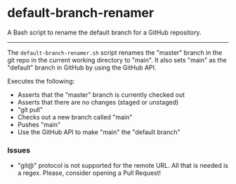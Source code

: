 # default-branch-renamer

A Bash script to rename the default branch for a GitHub repository.

---

The `default-branch-renamer.sh` script renames the "master" branch in the git
repo in the current working directory to "main". It also sets "main" as the
"default" branch in GitHub by using the GitHub API.

Executes the following:

* Asserts that the "master" branch is currently checked out
* Asserts that there are no changes (staged or unstaged)
* "git pull"
* Checks out a new branch called "main"
* Pushes "main"
* Use the GitHub API to make "main" the "default branch"

### Issues

* "git@" protocol is not supported for the remote URL. All that is needed is a 
  regex. Please, consider opening a Pull Request!